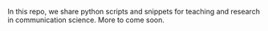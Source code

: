 In this repo, we share python scripts and snippets for teaching and research in communication science. More to come soon. 
